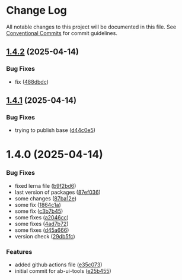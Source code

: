 # Change Log

All notable changes to this project will be documented in this file.
See [Conventional Commits](https://conventionalcommits.org) for commit guidelines.

## [1.4.2](https://github.com/ab-devtools/uilibrary/compare/@ab.uitools/storybook@1.4.1...@ab.uitools/storybook@1.4.2) (2025-04-14)

### Bug Fixes

- fix ([488dbdc](https://github.com/ab-devtools/uilibrary/commit/488dbdc7ef95e68276a6ea39eef8f9d8d4d013e3))

## [1.4.1](https://github.com/ab-devtools/uilibrary/compare/@ab.uitools/storybook@1.4.0...@ab.uitools/storybook@1.4.1) (2025-04-14)

### Bug Fixes

- trying to publish base ([d44c0e5](https://github.com/ab-devtools/uilibrary/commit/d44c0e5d51ede1d93f1c045be7331754ca25e40f))

# 1.4.0 (2025-04-14)

### Bug Fixes

- fixed lerna file ([b9f2bd6](https://github.com/ab-devtools/uilibrary/commit/b9f2bd61996c7405289423a999d96eb00311306e))
- last version of packages ([87ef036](https://github.com/ab-devtools/uilibrary/commit/87ef036d110875749878a7abb22a2dcdd46ecbfd))
- some changes ([87ba12e](https://github.com/ab-devtools/uilibrary/commit/87ba12e360d71f53f9743ed835a46b4194349ed6))
- some fix ([1864c1a](https://github.com/ab-devtools/uilibrary/commit/1864c1a8f0e388716fa7a2b90de1a129aa0af348))
- some fix ([c3b7b45](https://github.com/ab-devtools/uilibrary/commit/c3b7b45d44c59a9d0b2be529e4411f3c64eb3bf1))
- some fixes ([a2046cc](https://github.com/ab-devtools/uilibrary/commit/a2046ccf689aef3980486df03852be0b20c198c4))
- some fixes ([4ad7b72](https://github.com/ab-devtools/uilibrary/commit/4ad7b728bb36ae130e22b742467cf83a3797ff15))
- some fixes ([d45a666](https://github.com/ab-devtools/uilibrary/commit/d45a6669c5edce31db7c2cda77bab855a33ea5fd))
- version check ([29db5fc](https://github.com/ab-devtools/uilibrary/commit/29db5fcb6ceb6df501080677eed1cc92c55d33a0))

### Features

- added github actions file ([e35c073](https://github.com/ab-devtools/uilibrary/commit/e35c07315c234766f66b7b8cc8f542fce1fdb106))
- initial commit for ab-ui-tools ([e25b455](https://github.com/ab-devtools/uilibrary/commit/e25b4551bbb8053c56e4fe4ddce9da13cd32b269))

